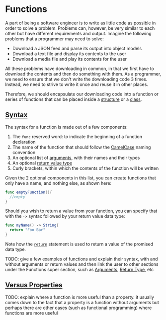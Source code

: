 # Functions

A part of being a software engineer is to write as little code as possible in order to solve a problem. Problems can, however, be very similar to each other but have different requirements and output. Imagine the following problems that a programmer may need to solve:

* Download a JSON feed and parse its output into object models
* Download a text file and display its contents to the user
* Download a media file and play its contents for the user

All these problems have downloading in common, in that we first have to download the contents and then do something with them. As a programmer, we need to ensure that we don't write the downloading code 3 times. Instead, we need to strive to write it once and reuse it in other places.

Therefore, we should encapsulate our downloading code into a function or series of functions that can be placed inside a [structure](structures.md) or a [class](classes.md).

## [Syntax](#syntax)

The syntax for a function is made out of a few components:

1. The `func` reserved word: to indicate the beginning of a function declaration
2. The name of the function that should follow the [CamelCase](https://en.wikipedia.org/wiki/CamelCase) naming convention
3. An optional list of [arguments](function_arguments.md), with their names and their types
4. An optional [return value type](function_return_type.md)
5. Curly brackets, within which the contents of the function will be written

Given the 2 optional components in this list, you can create functions that only have a name, and nothing else, as shown here:

```swift
func emptyFunction(){
  //empty
}
```

Should you wish to return a value from your function, you can specify that with the `->` syntax followed by your return value data type:

```swift
func myName() -> String{
  return "Foo Bar"
}
```

Note how the [`return`](function_return_type.md) statement is used to return a value of the promised data type. 

TODO: give a few examples of functions and explain their syntax, with and without arguments or return values and then link the user to other sections under the Functions super section, such as [Arguments](function_arguments.md), [Return Type](function_return_type.md), etc

## [Versus Properties](#versus-properties)

TODO: explain where a function is more useful than a property. it usually comes down to the fact that a property is a function without arguments but perhaps there are other cases (such as functional programming) where functions are more useful




